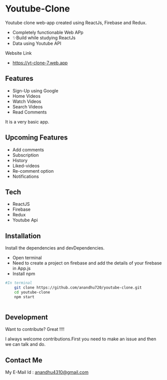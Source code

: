 # Youtube-Clone

Youtube clone web-app created using ReactJs, Firebase and Redux.

- Completely functionable Web APp
- ✨Build while studying ReactJs
- Data using Youtube API

Website Link
- https://yt-clone-7.web.app

## Features

- Sign-Up using Google
- Home Videos
- Watch Videos
- Search Videos
- Read Comments

It is a very basic app.

## Upcoming Features

- Add comments
- Subscription 
- History
- Liked-videos
- Re-comment option
- Notifications


## Tech

- ReactJS
- Firebase
- Redux
- Youtube Api

## Installation

Install the dependencies and devDependencies.
- Open terminal
- Need to create a project on firebase and add the details of your firebase in App.js
- Install npm

```sh
#In terminal
    git clone https://github.com/anandhu720/youtube-clone.git
    cd youtube-clone
    npm start
    
```



## Development

Want to contribute? Great !!!!

I always welcome contributions.First you need to make an issue and then we can talk and do.

## Contact Me

My E-Mail Id :
anandhu4310@gmail.com
